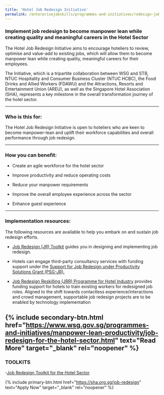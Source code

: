 ```yaml
---
title: 'Hotel Job Redesign Initiative'
permalink: /enterprisejobskills/programmes-and-initiatives/redesign-jobs/hotel-job-redesign-initiative/
---
```


### Implement job redesign to become manpower lean while creating quality and meaningful careers in the Hotel Sector

The Hotel Job Redesign Initiative aims to encourage hoteliers to review, optimise and value-add to existing jobs, which will allow them to become manpower lean while creating quality, meaningful careers for their employees.

The Initiative, which is a tripartite collaboration between WSG and STB, NTUC Hospitality and Consumer Business Cluster (NTUC HCBC), the Food Drinks and Allied Workers (FDAWU) and the Attractions, Resorts and Entertainment Union (AREU), as well as the Singapore Hotel Association (SHA), represents a key milestone in the overall transformation journey of the hotel sector.

---

### Who is this for:

The Hotel Job Redesign Initiative is open to hoteliers who are keen to become manpower-lean and uplift their workforce capabilities and overall performance through job redesign.

---

### How you can benefit:

- Create an agile workforce for the hotel sector

- Improve productivity and reduce operating costs

- Reduce your manpower requirements

- Improve the overall employee experience across the sector

- Enhance guest experience

---

### Implementation resources:

The following resources are available to help you embark on and sustain job redesign efforts.

- <a href="https://sha.org.sg/job-redesign/toolkit" target="_blank" rel="noopener">Job Redesign (JR) Toolkit</a> guides you in designing and implementing job redesign. 

- Hotels can engage third-party consultancy services with funding support under the <a href="https://www.wsg.gov.sg/productivity-solutions-grant-job-redesign.html" target="_blank" rel="noopener">Support for Job Redesign under Productivity Solutions Grant (PSG-JR).</a>

- <a href="https://www.wsg.gov.sg/programmes-and-initiatives/career-conversion-programme-for-hotel-professionals.html" target="_blank" rel="noopener">Job Redesign Reskilling (JRR) Programme for Hotel Industry</a> provides funding support for hotels to train existing workers for redesigned job roles. Aligned to the shift towards contactless experience/interactions and crowd management, supportable job redesign projects are to be enabled by technology implementation

{% include secondary-btn.html href="https://www.wsg.gov.sg/programmes-and-initiatives/manpower-lean-productivity/job-redesign-for-the-hotel-sector.html" text="Read More" target="_blank" rel="noopener" %}
---

### TOOLKITS

-<a href="https://go.gov.sg/tk-hoteljobredesign" target="_blank" rel="noopener">Job Redesign Toolkit for the Hotel Sector</a>

{% include primary-btn.html href="https://sha.org.sg/job-redesign" text="Apply Now" target="_blank" rel="noopener" %}
<script src="/jquery/resize-tables.js"></script>
